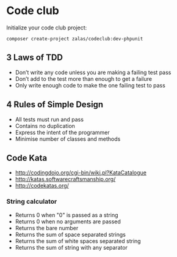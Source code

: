 # Code club

Initialize your code club project:

    composer create-project zalas/codeclub:dev-phpunit

## 3 Laws of TDD

* Don’t write any code unless you are making a failing test pass
* Don’t add to the test more than enough to get a failure
* Only write enough code to make the one failing test to pass

## 4 Rules of Simple Design

* All tests must run and pass
* Contains no duplication
* Express the intent of the programmer
* Minimise number of classes and methods

## Code Kata

* http://codingdojo.org/cgi-bin/wiki.pl?KataCatalogue
* http://katas.softwarecraftsmanship.org/
* http://codekatas.org/

### String calculator

* Returns 0 when "0" is passed as a string
* Returns 0 when no arguments are passed
* Returns the bare number
* Returns the sum of space separated strings
* Returns the sum of white spaces separated string
* Returns the sum of string with any separator

